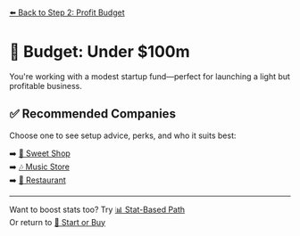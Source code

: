 [⬅️ Back to Step 2: Profit Budget](goal_profit.md)

# 💼 Budget: Under $100m  
You're working with a modest startup fund—perfect for launching a light but profitable business.

## ✅ Recommended Companies

Choose one to see setup advice, perks, and who it suits best:

➡️ [🍬 Sweet Shop](rec_sweet_shop.md)  
➡️ [🎶 Music Store](rec_music_store.md)  
➡️ [🍝 Restaurant](rec_restaurant.md)

---

Want to boost stats too? Try [📊 Stat-Based Path](goal_stats.md)  
Or return to [🚀 Start or Buy](../start_or_buy.md)
